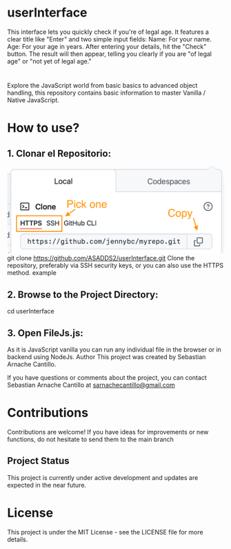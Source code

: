 # userInterface
This interface lets you quickly check if you're of legal age. It features a clear title like "Enter" and two simple input fields:   Name: For your name. Age: For your age in years. After entering your details, hit the "Check" button. The result will then appear, telling you clearly if you are "of legal age" or "not yet of legal age." 
# 
Explore the JavaScript world from basic basics to advanced object handling, this repository contains basic information to master Vanilla / Native JavaScript.

# How to use?
## 1. Clonar el Repositorio:
![alt text](image.webp)
git clone https://github.com/ASADDS2/userInterface.git
Clone the repository, preferably via SSH security keys, or you can also use the HTTPS method.
example

## 2. Browse to the Project Directory:

cd userInterface

## 3. Open FileJs.js:

As it is JavaScript vanilla you can run any individual file in the browser or in backend using NodeJs.
Author
This project was created by Sebastian Arnache Cantillo.

If you have questions or comments about the project, you can contact Sebastian Arnache Cantillo at sarnachecantillo@gmail.com

# Contributions
Contributions are welcome! If you have ideas for improvements or new functions, do not hesitate to send them to the main branch

## Project Status
This project is currently under active development and updates are expected in the near future.

# License
This project is under the MIT License - see the LICENSE file for more details.